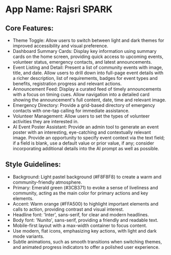 # **App Name**: Rajsri SPARK

## Core Features:

- Theme Toggle: Allow users to switch between light and dark themes for improved accessibility and visual preference.
- Dashboard Summary Cards: Display key information using summary cards on the home screen, providing quick access to upcoming events, volunteer status, emergency contacts, and latest announcements.
- Event Listing and Detail: Present a list of community events with image, title, and date. Allow users to drill down into full-page event details with a richer description, list of requirements, badges for event types and benefits, registration progress and relevant actions.
- Announcement Feed: Display a curated feed of timely announcements with a focus on timing cues. Allow navigation into a detailed card showing the announcement's full content, date, time and relevant image.
- Emergency Directory: Provide a grid-based directory of emergency contacts with one-tap calling for immediate assistance.
- Volunteer Management: Allow users to set the types of volunteer activities they are interested in.
- AI Event Poster Assistant: Provide an admin tool to generate an event poster with an interesting, eye-catching and contextually relevant image. Provide an opportunity to specify event context via the text field; if a field is blank, use a default value or prior value, if any; consider incorporating additional details into the AI prompt as well as possible.

## Style Guidelines:

- Background: Light pastel background (#F8F8F8) to create a warm and community-friendly atmosphere.
- Primary: Emerald green (#3CB371) to evoke a sense of liveliness and community, acting as the main color for primary actions and key elements.
- Accent: Warm orange (#FFA500) to highlight important elements and calls to action, providing contrast and visual interest.
- Headline font: 'Inter', sans-serif, for clear and modern headlines.
- Body font: 'Nunito', sans-serif, providing a friendly and readable text.
- Mobile-first layout with a max-width container to focus content.
- Use modern, flat icons, emphasizing key actions, with light and dark mode variants.
- Subtle animations, such as smooth transitions when switching themes, and animated progress indicators to offer a polished user experience.